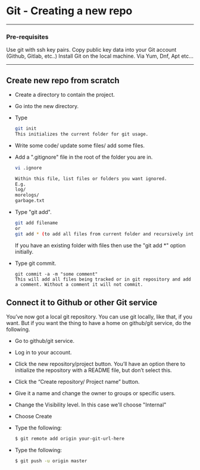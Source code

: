 # Git - Creating a new repo



------

### Pre-requisites 

Use git with ssh key pairs.  Copy public key data into your Git account (Github,  Gitlab, etc..) 
Install Git on the local machine. Via Yum, Dnf, Apt etc... 

------

##  Create new repo from scratch 

- Create a directory to contain the project. 

- Go into the new directory. 

- Type 

  ```bash
  git init
  This initializes the current folder for git usage.
  ```

- Write some code/ update some files/ add some files. 

- Add a ".gitignore" file in the root of the folder you are in.

  ```bash
  vi .ignore
  
  Within this file, list files or folders you want ignored.
  E.g.
  log/
  morelogs/
  garbage.txt
  ```

- Type "git add".

  ```bash
  git add filename
  or
  git add * (to add all files from current folder and recursively into sub folders)
  ```

  If you have an existing folder with files then use the "git add *" option initially.

- Type git commit. 

  ```
  git commit -a -m "some comment"
  This will add all files being tracked or in git repository and add a comment. Without a comment it will not commit.
  ```

  

##  Connect it to Github or other Git service 

 You’ve  now got a local git repository. You can use git locally, like that, if  you want. But if you want the thing to have a home on github/git service, do the following. 

- Go to github/git service.

- Log in to your account. 

- Click the new repository/project button. You’ll have an option there to initialize the repository with a README file, but don’t select this. 

- Click the “Create repository/ Project name” button.

- Give it a name and change the owner to groups or specific users.

- Change the Visibility level. In this case we'll choose "Internal"

- Choose Create

- Type the following:

  ```bash
  $ git remote add origin your-git-url-here 
  ```

- Type the following:

  ```bash
  $ git push -u origin master
  ```

  